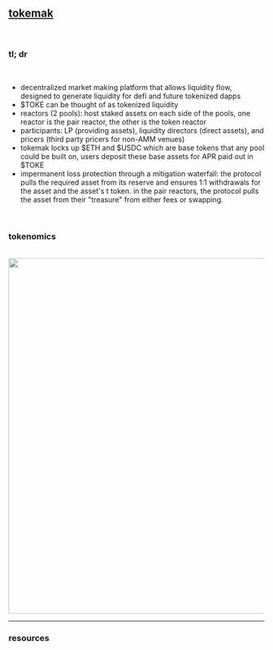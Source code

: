 ## [tokemak](https://www.tokemak.xyz/)

<br>

### tl; dr

<br>


* decentralized market making platform that allows liquidity flow, designed to generate liquidity for defi and future tokenized dapps 
* $TOKE can be thought of as tokenized liquidity
* reactors (2 pools): host staked assets on each side of the pools, one reactor is the pair reactor, the other is the token reactor
* participants: LP (providing assets), liquidity directors (direct assets), and pricers (third party pricers for non-AMM venues)
* tokemak locks up $ETH and $USDC which are base tokens that any pool could be built on, users deposit these base assets for APR paid out in $TOKE
* impermanent loss protection through a mitigation waterfall: the protocol pulls the required asset from its reserve and ensures 1:1 withdrawals for the asset and the asset's t token. in the pair reactors, the protocol pulls the asset from their "treasure" from either fees or swapping. 

<br>

### tokenomics

<br>

<img width="700" src="https://user-images.githubusercontent.com/1130416/217617207-02d68dbe-c5ec-4dc7-94fc-bf11cdc6561d.png">



<br>

---

### resources

